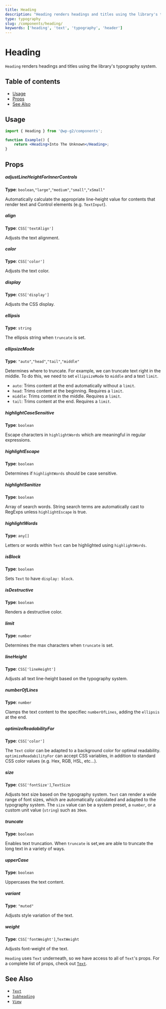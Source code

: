```yaml
---
title: Heading
description: "Heading renders headings and titles using the library's typography system."
type: typography
slug: /components/heading/
keywords: ['heading', 'text', 'typography', 'header']
---
```


# Heading

`Heading` renders headings and titles using the library's typography system.

## Table of contents

<!-- START doctoc generated TOC please keep comment here to allow auto update -->
<!-- DON'T EDIT THIS SECTION, INSTEAD RE-RUN doctoc TO UPDATE -->

-   [Usage](#usage)
-   [Props](#props)
-   [See Also](#see-also)

<!-- END doctoc generated TOC please keep comment here to allow auto update -->

<!-- Automatically Generated. DO NOT EDIT THIS FILE. -->
<!-- Instead, edit packages/website/src/docs/components/typography/heading.mdx -->

<!-- props -->

<!-- Automatically Generated -->

## Usage

```jsx live
import { Heading } from '@wp-g2/components';

function Example() {
	return <Heading>Into The Unknown</Heading>;
}
```

## Props

##### adjustLineHeightForInnerControls

**Type**: `boolean`,`"large"`,`"medium"`,`"small"`,`"xSmall"`

Automatically calculate the appropriate line-height value for contents that render text and Control elements (e.g. `TextInput`).

##### align

**Type**: `CSS['textAlign']`

Adjusts the text alignment.

##### color

**Type**: `CSS['color']`

Adjusts the text color.

##### display

**Type**: `CSS['display']`

Adjusts the CSS display.

##### ellipsis

**Type**: `string`

The ellipsis string when `truncate` is set.

##### ellipsizeMode

**Type**: `"auto"`,`"head"`,`"tail"`,`"middle"`

Determines where to truncate. For example, we can truncate text right in the middle. To do this, we need to set `ellipsizeMode` to `middle` and a text `limit`.

-   `auto`: Trims content at the end automatically without a `limit`.
-   `head`: Trims content at the beginning. Requires a `limit`.
-   `middle`: Trims content in the middle. Requires a `limit`.
-   `tail`: Trims content at the end. Requires a `limit`.

##### highlightCaseSensitive

**Type**: `boolean`

Escape characters in `highlightWords` which are meaningful in regular expressions.

##### highlightEscape

**Type**: `boolean`

Determines if `highlightWords` should be case sensitive.

##### highlightSanitize

**Type**: `boolean`

Array of search words. String search terms are automatically cast to RegExps unless `highlightEscape` is true.

##### highlightWords

**Type**: `any[]`

Letters or words within `Text` can be highlighted using `highlightWords`.

##### isBlock

**Type**: `boolean`

Sets `Text` to have `display: block`.

##### isDestructive

**Type**: `boolean`

Renders a destructive color.

##### limit

**Type**: `number`

Determines the max characters when `truncate` is set.

##### lineHeight

**Type**: `CSS['lineHeight']`

Adjusts all text line-height based on the typography system.

##### numberOfLines

**Type**: `number`

Clamps the text content to the specifiec `numberOfLines`, adding the `ellipsis` at the end.

##### optimizeReadabilityFor

**Type**: `CSS['color']`

The `Text` color can be adapted to a background color for optimal readability. `optimizeReadabilityFor` can accept CSS variables, in addition to standard CSS color values (e.g. Hex, RGB, HSL, etc...).

##### size

**Type**: `CSS['fontSize']`,`TextSize`

Adjusts text size based on the typography system. `Text` can render a wide range of font sizes, which are automatically calculated and adapted to the typography system. The `size` value can be a system preset, a `number`, or a custom unit value (`string`) such as `30em`.

##### truncate

**Type**: `boolean`

Enables text truncation. When `truncate` is set,we are able to truncate the long text in a variety of ways.

##### upperCase

**Type**: `boolean`

Uppercases the text content.

##### variant

**Type**: `"muted"`

Adjusts style variation of the text.

##### weight

**Type**: `CSS['fontWeight']`,`TextWeight`

Adjusts font-weight of the text.

<!-- /Automatically Generated -->
<!-- /props -->

`Heading` uses `Text` underneath, so we have access to all of `Text`'s props. For a complete list of props, check out [`Text`](../text/#props).

## See Also

-   [`Text`](../text/)
-   [`Subheading`](../subheading/)
-   [`View`](../view/)
